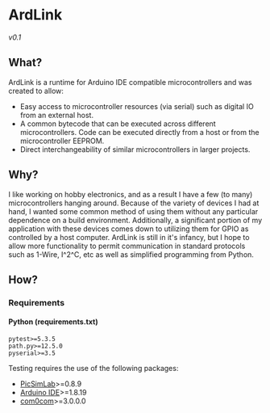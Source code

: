# ArdLink

*v0.1*

## What?
ArdLink is a runtime for Arduino IDE compatible microcontrollers and was created to allow:
- Easy access to microcontroller resources (via serial) such as digital IO from an external host. 
- A common bytecode that can be executed across different microcontrollers. Code can be executed directly from a host or from the microcontroller EEPROM.
- Direct interchangeability of similar microcontrollers in larger projects.


## Why?

I like working on hobby electronics, and as a result I have a few (to many) microcontrollers hanging around. Because of the variety of devices I had at hand, I wanted some common method of using them without any particular dependence on a build environment. Additionally, a significant portion of my application with these devices comes down to utilizing them for GPIO as controlled by a host computer. ArdLink is still in it's infancy, but I hope to allow more functionality to permit communication in standard protocols such as 1-Wire, I^2^C, etc as well as simplified programming from Python.


## How?

### Requirements

#### Python (requirements.txt)

```
pytest>=5.3.5
path.py>=12.5.0
pyserial>=3.5
```

Testing requires the use of the following packages:
- [PicSimLab](https://lcgamboa.github.io/)>=0.8.9
- [Arduino IDE](https://www.arduino.cc/en/software)>=1.8.19
- [com0com](https://sourceforge.net/projects/com0com/files/com0com/3.0.0.0/com0com-3.0.0.0-i386-and-x64-signed.zip/downloade)>=3.0.0.0

